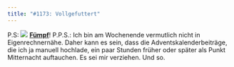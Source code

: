 ```yaml
---
title: "#1173: Vollgefuttert"
---
```


P.S:
<a href="http://www.fonflatter.de/advent08"><img src="http://www.fonflatter.de/adv08/kaefer.jpg"></a>
<a href="http://www.fonflatter.de/advent08"><strong>Fümpf</strong></a>!
P.P.S.: 
Ich bin am Wochenende vermutlich nicht in Eigenrechnernähe. Daher kann es sein, dass die Adventskalenderbeiträge, die ich ja manuell hochlade, ein paar Stunden früher oder später als Punkt Mitternacht auftauchen. Es sei mir verziehen.
Und so.


